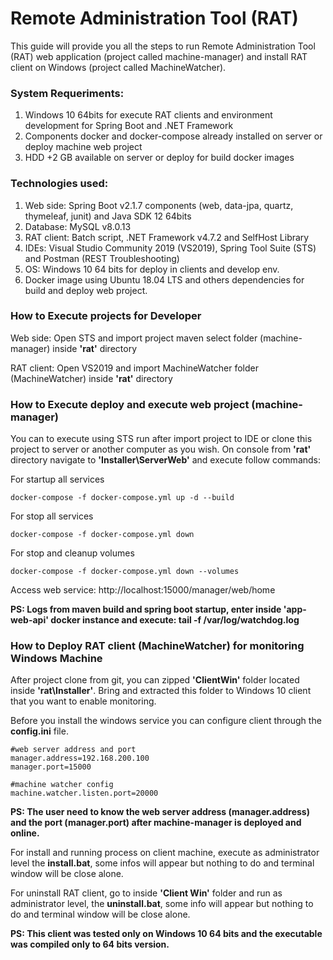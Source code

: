 Remote Administration Tool (RAT)
====================================================================

This guide will provide you all the steps to run Remote Administration Tool (RAT) web application (project called machine-manager) and install RAT client on Windows (project called MachineWatcher).


### System Requeriments:

1. Windows 10 64bits for execute RAT clients and environment development for Spring Boot and .NET Framework
2. Components docker and docker-compose already installed on server or deploy machine web project
3. HDD +2 GB available on server or deploy for build docker images

### Technologies used:

1. Web side: Spring Boot v2.1.7 components (web, data-jpa, quartz, thymeleaf, junit) and Java SDK 12 64bits
2. Database: MySQL v8.0.13
3. RAT client: Batch script, .NET Framework v4.7.2 and SelfHost Library
4. IDEs: Visual Studio Community 2019 (VS2019), Spring Tool Suite (STS) and Postman (REST Troubleshooting)
5. OS: Windows 10 64 bits for deploy in clients and develop env. 
6. Docker image using Ubuntu 18.04 LTS and others dependencies for build and deploy web project.


### How to Execute projects for Developer

Web side: Open STS and import project maven select folder (machine-manager) inside **'rat'** directory

RAT client: Open VS2019 and import MachineWatcher folder (MachineWatcher) inside **'rat'** directory


### How to Execute deploy and execute web project (machine-manager)

You can to execute using STS run after import project to IDE or clone this project to server or another computer as you wish. On console from **'rat'** directory navigate to **'Installer\ServerWeb'** and execute follow commands:

For startup all services
```
docker-compose -f docker-compose.yml up -d --build
```

For stop all services
```
docker-compose -f docker-compose.yml down
```

For stop and cleanup volumes 
```
docker-compose -f docker-compose.yml down --volumes
```

Access web service: http://localhost:15000/manager/web/home

**PS: Logs from maven build and spring boot startup, enter inside 'app-web-api' docker instance and execute: tail -f /var/log/watchdog.log**

### How to Deploy RAT client (MachineWatcher) for monitoring Windows Machine

After project clone from git, you can zipped **'ClientWin'** folder located inside **'rat\Installer'**. Bring and extracted this folder to Windows 10 client that you want to enable monitoring.

Before you install the windows service you can configure client through the **config.ini** file.
```
#web server address and port 
manager.address=192.168.200.100
manager.port=15000

#machine watcher config
machine.watcher.listen.port=20000
```
**PS: The user need to know the web server address (manager.address) and the port (manager.port) after machine-manager is deployed and online.**

For install and running process on client machine, execute as administrator level the **install.bat**, some infos will appear but nothing to do and terminal window will be close alone.

For uninstall RAT client, go to inside **'Client Win'** folder and run as administrator level, the **uninstall.bat**, some info will appear but nothing to do and terminal window will be close alone.

**PS: This client was tested only on Windows 10 64 bits and the executable was compiled only to 64 bits version.**
